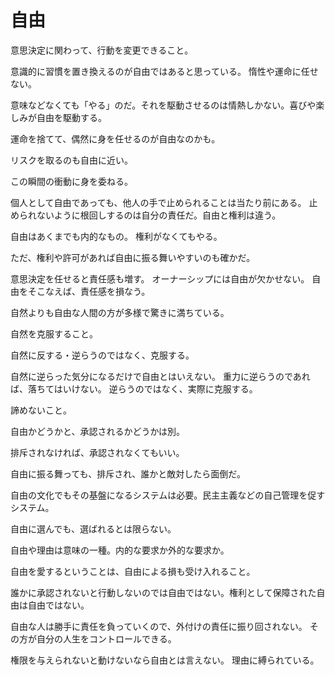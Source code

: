 # 自由

意思決定に関わって、行動を変更できること。

意識的に習慣を置き換えるのが自由ではあると思っている。
惰性や運命に任せない。

意味などなくても「やる」のだ。それを駆動させるのは情熱しかない。喜びや楽しみが自由を駆動する。

運命を捨てて、偶然に身を任せるのが自由なのかも。

リスクを取るのも自由に近い。

この瞬間の衝動に身を委ねる。

個人として自由であっても、他人の手で止められることは当たり前にある。
止められないように根回しするのは自分の責任だ。自由と権利は違う。

自由はあくまでも内的なもの。
権利がなくてもやる。

ただ、権利や許可があれば自由に振る舞いやすいのも確かだ。

意思決定を任せると責任感も増す。
オーナーシップには自由が欠かせない。
自由をそこなえば、責任感を損なう。

自然よりも自由な人間の方が多様で驚きに満ちている。

自然を克服すること。

自然に反する・逆らうのではなく、克服する。

自然に逆らった気分になるだけで自由とはいえない。
重力に逆らうのであれば、落ちてはいけない。
逆らうのではなく、実際に克服する。

諦めないこと。

自由かどうかと、承認されるかどうかは別。

排斥されなければ、承認されなくてもいい。

自由に振る舞っても、排斥され、誰かと敵対したら面倒だ。

自由の文化でもその基盤になるシステムは必要。民主主義などの自己管理を促すシステム。

自由に選んでも、選ばれるとは限らない。

自由や理由は意味の一種。内的な要求か外的な要求か。

自由を愛するということは、自由による損も受け入れること。

誰かに承認されないと行動しないのでは自由ではない。権利として保障された自由は自由ではない。

自由な人は勝手に責任を負っていくので、外付けの責任に振り回されない。
その方が自分の人生をコントロールできる。

権限を与えられないと動けないなら自由とは言えない。
理由に縛られている。
